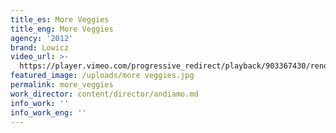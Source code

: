```yaml
---
title_es: More Veggies
title_eng: More Veggies
agency: '2012'
brand: Lowicz
video_url: >-
  https://player.vimeo.com/progressive_redirect/playback/903367430/rendition/1080p/file.mp4?loc=external&signature=b620ceda79e13dec89f2d09cc397736acbd844d3790641a0eb1e4a891438828d
featured_image: /uploads/more veggies.jpg
permalink: more_veggies
work_director: content/director/andiamo.md
info_work: ''
info_work_eng: ''
---
```


